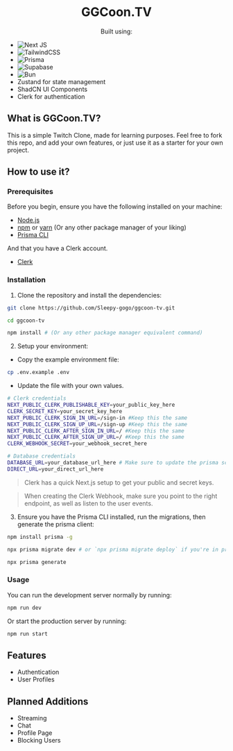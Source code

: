 <h1 align="center">GGCoon.TV</h1>

<p align="center">
  Built using:
</p>

- ![Next JS](https://img.shields.io/badge/Next-black?style=for-the-badge&logo=next.js&logoColor=white)
- ![TailwindCSS](https://img.shields.io/badge/tailwindcss-%2338B2AC.svg?style=for-the-badge&logo=tailwind-css&logoColor=white)
- ![Prisma](https://img.shields.io/badge/Prisma-3982CE?style=for-the-badge&logo=Prisma&logoColor=white)
- ![Supabase](https://img.shields.io/badge/Supabase-3ECF8E?style=for-the-badge&logo=supabase&logoColor=white)
- ![Bun](https://img.shields.io/badge/Bun-%23000000.svg?style=for-the-badge&logo=bun&logoColor=white)
- Zustand for state management
- ShadCN UI Components
- Clerk for authentication

## What is GGCoon.TV?

This is a simple Twitch Clone, made for learning purposes. Feel free to fork this repo, and add your own features, or just use it as a starter for your own project.

## How to use it?

### Prerequisites

Before you begin, ensure you have the following installed on your machine:

- [Node.js](https://nodejs.org/)
- [npm](https://www.npmjs.com/) or [yarn](https://yarnpkg.com/) (Or any other package manager of your liking)
- [Prisma CLI](https://www.prisma.io/docs/getting-started/installation)

And that you have a Clerk account.

- [Clerk](https://clerk.com/)

### Installation

1. Clone the repository and install the dependencies:

```bash
git clone https://github.com/Sleepy-gogo/ggcoon-tv.git

cd ggcoon-tv

npm install # (Or any other package manager equivalent command)
```

2. Setup your environment:

- Copy the example environment file:

```bash
cp .env.example .env
```

- Update the file with your own values.

```bash
# Clerk credentials
NEXT_PUBLIC_CLERK_PUBLISHABLE_KEY=your_public_key_here
CLERK_SECRET_KEY=your_secret_key_here
NEXT_PUBLIC_CLERK_SIGN_IN_URL=/sign-in #Keep this the same
NEXT_PUBLIC_CLERK_SIGN_UP_URL=/sign-up #Keep this the same
NEXT_PUBLIC_CLERK_AFTER_SIGN_IN_URL=/ #Keep this the same
NEXT_PUBLIC_CLERK_AFTER_SIGN_UP_URL=/ #Keep this the same
CLERK_WEBHOOK_SECRET=your_webhook_secret_here

# Database credentials
DATABASE_URL=your_database_url_here # Make sure to update the prisma schema if yours isn't postgres.
DIRECT_URL=your_direct_url_here
```

> Clerk has a quick Next.js setup to get your public and secret keys.

> When creating the Clerk Webhook, make sure you point to the right endpoint, as well as listen to the user events.

3. Ensure you have the Prisma CLI installed, run the migrations, then generate the prisma client:

```bash
npm install prisma -g

npx prisma migrate dev # or `npx prisma migrate deploy` if you're in production

npx prisma generate
```

### Usage

You can run the development server normally by running:

```bash
npm run dev
```

Or start the production server by running:

```bash
npm run start
```

## Features

- Authentication
- User Profiles

## Planned Additions

- Streaming
- Chat
- Profile Page
- Blocking Users
